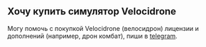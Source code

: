 ## Хочу купить симулятор Velocidrone

Могу помочь с покупкой Velocidrone (велосидрон) лицензии и дополнений (например, дрон комбат), пиши в [telegram](t.me/ValentinaPetrenko).
